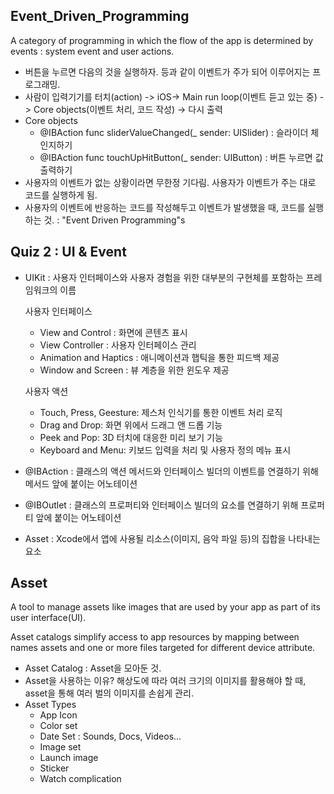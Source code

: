 ## Event_Driven_Programming

A category of programming in which the flow of the app is determined by events : system event and user actions.

* 버튼을 누르면 다음의 것을 실행하자. 등과 같이 이벤트가 주가 되어 이루어지는 프로그래밍.
* 사람이 입력기기를 터치(action) -> iOS-> Main run loop(이벤트 듣고 있는 중) -> Core objects(이벤트 처리, 코드 작성) -> 다시 출력
* Core objects
  * @IBAction func sliderValueChanged(_ sender: UISlider) : 슬라이더 체인지하기
  * @IBAction func touchUpHitButton(_ sender: UIButton) : 버튼 누르면 값 출력하기
* 사용자의 이벤트가 없는 상황이라면 무한정 기다림. 사용자가 이벤트가 주는 대로 코드를 실행하게 됨.
* 사용자의 이벤트에 반응하는 코드를 작성해두고 이벤트가 발생했을 때, 코드를 실행하는 것. : "Event Driven Programming"s



## Quiz 2 : UI & Event

* UIKit : 사용자 인터페이스와 사용자 경험을 위한 대부분의 구현체를 포함하는 프레임워크의 이름

  사용자 인터페이스

  - View and Control : 화면에 콘텐츠 표시
  - View Controller : 사용자 인터페이스 관리
  - Animation and Haptics : 애니메이션과 햅틱을 통한 피드백 제공
  - Window and Screen : 뷰 계층을 위한 윈도우 제공 

  사용자 액션

  - Touch, Press, Geesture: 제스처 인식기를 통한 이벤트 처리 로직
  - Drag and Drop: 화면 위에서 드래그 앤 드롭 기능
  - Peek and Pop: 3D 터치에 대응한 미리 보기 기능
  - Keyboard and Menu: 키보드 입력을 처리 및 사용자 정의 메뉴 표시

* @IBAction : 클래스의 액션 메서드와 인터페이스 빌더의 이벤트를 연결하기 위해 메서드 앞에 붙이는 어노테이션

* @IBOutlet : 클래스의 프로퍼티와 인터페이스 빌더의 요소를 연결하기 위해 프로퍼티 앞에 붙이는 어노테이션

* Asset : Xcode에서 앱에 사용될 리소스(이미지, 음악 파일 등)의 집합을 나타내는 요소



## Asset

A tool to manage assets like images that are used by your app as part of its user interface(UI).

Asset catalogs simplify access to app resources by mapping between names assets and one or more files targeted for different device attribute.

* Asset Catalog : Asset을 모아둔 것.
* Asset을 사용하는 이유? 해상도에 따라 여러 크기의 이미지를 활용해야 할 때, asset을 통해 여러 벌의 이미지를 손쉽게 관리.
* Asset Types
  * App Icon
  * Color set
  * Date Set : Sounds, Docs, Videos...
  * Image set
  * Launch image
  * Sticker
  * Watch complication





